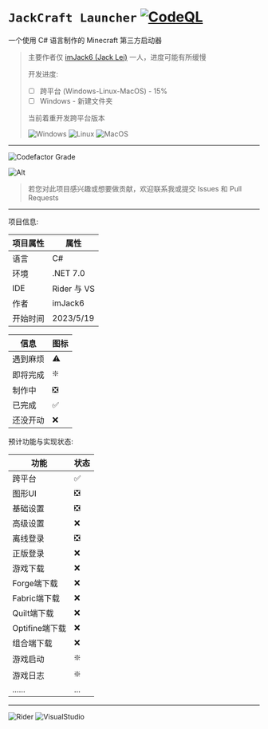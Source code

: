 # `JackCraft Launcher` [![CodeQL](https://github.com/imJack6/JackCraftLauncher/actions/workflows/codeql.yml/badge.svg)](https://github.com/imJack6/JackCraftLauncher/actions/workflows/codeql.yml)
一个使用 C# 语言制作的 Minecraft 第三方启动器

> 主要作者仅 [imJack6 (Jack Lei)](https://github.com/imJack6) 一人，进度可能有所缓慢
>
> 开发进度:
> - [ ] 跨平台 (Windows-Linux-MacOS) - 15%
> - [ ] Windows - 新建文件夹
>
> 当前着重开发跨平台版本
>
> ![Windows](https://img.shields.io/badge/Windows-0078D6?style=for-the-badge&logo=windows&logoColor=white)
> ![Linux](https://img.shields.io/badge/Linux-FCC624?style=for-the-badge&logo=linux&logoColor=black)
> ![MacOS](https://img.shields.io/badge/mac%20os-000000?style=for-the-badge&logo=apple&logoColor=white)

---------------------

![Codefactor Grade](https://img.shields.io/codefactor/grade/github/imJack6/JackCraftLauncher?logo=codefactor&style=for-the-badge)

![Alt](https://repobeats.axiom.co/api/embed/993d2a1760013210fdb331dd9aff324a6b2ed82f.svg)

> 若您对此项目感兴趣或想要做贡献，欢迎联系我或提交 Issues 和 Pull Requests

---------------------

项目信息:

| 项目属性 | 属性         |
|------|------------|
| 语言	  | C#         |
| 环境	  | .NET 7.0   |
| IDE  | Rider 与 VS |
| 作者	  | imJack6    |
| 开始时间 | 2023/5/19  |

| 信息	  | 图标	 |
|------|--------|
| 遇到麻烦 | ⚠️   |
| 即将完成 | ❇️   |
| 制作中  | ❎   |
| 已完成  | ✅   |
| 还没开动 | ❌   |

预计功能与实现状态:

| 功能			| 状态	 |
| ------------ |-----|
| 跨平台		| ✅   |
| 图形UI		| ❎   |
| 基础设置		| ❎   |
| 高级设置		| ❌   |
| 离线登录		| ❎   |
| 正版登录		| ❌   |
| 游戏下载		| ❌   |
| Forge端下载	| ❌   |
| Fabric端下载	| ❌   |
| Quilt端下载	| ❌   |
| Optifine端下载| ❌   |
| 组合端下载	    | ❌   |
| 游戏启动		| ❇️   |
| 游戏日志		| ❇️   |
| ......		| ... |

---------------------

![Rider](https://img.shields.io/badge/%E4%BD%BF%E7%94%A8_Rider-000000.svg?style=for-the-badge&logo=rider&logoColor=white)
![VisualStudio](https://img.shields.io/badge/%E4%BD%BF%E7%94%A8_VisualStudio-000000.svg?style=for-the-badge&logo=visualstudio)